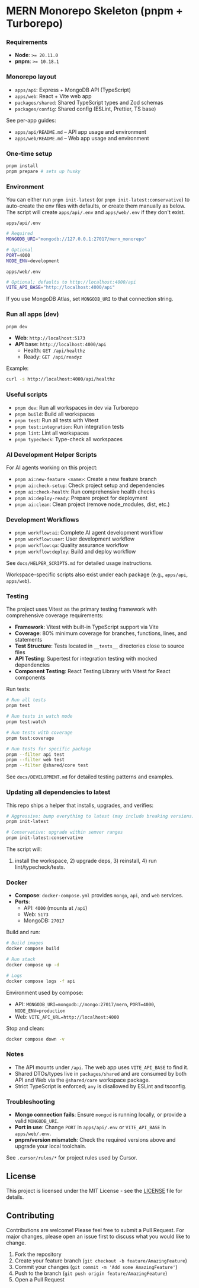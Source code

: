 # MERN Monorepo Skeleton (pnpm + Turborepo)

### Requirements

- **Node**: `>= 20.11.0`
- **pnpm**: `>= 10.18.1`

### Monorepo layout

- `apps/api`: Express + MongoDB API (TypeScript)
- `apps/web`: React + Vite web app
- `packages/shared`: Shared TypeScript types and Zod schemas
- `packages/config`: Shared config (ESLint, Prettier, TS base)

See per-app guides:

- `apps/api/README.md` – API app usage and environment
- `apps/web/README.md` – Web app usage and environment

### One‑time setup

```bash
pnpm install
pnpm prepare # sets up husky
```

### Environment

You can either run `pnpm init-latest` (or `pnpm init-latest:conservative`) to auto-create the env files with defaults, or create them manually as below. The script will create `apps/api/.env` and `apps/web/.env` if they don't exist.

`apps/api/.env`

```bash
# Required
MONGODB_URI="mongodb://127.0.0.1:27017/mern_monorepo"

# Optional
PORT=4000
NODE_ENV=development
```

`apps/web/.env`

```bash
# Optional; defaults to http://localhost:4000/api
VITE_API_BASE="http://localhost:4000/api"
```

If you use MongoDB Atlas, set `MONGODB_URI` to that connection string.

### Run all apps (dev)

```bash
pnpm dev
```

- **Web**: `http://localhost:5173`
- **API** base: `http://localhost:4000/api`
  - Health: `GET /api/healthz`
  - Ready: `GET /api/readyz`

Example:

```bash
curl -s http://localhost:4000/api/healthz
```

### Useful scripts

- `pnpm dev`: Run all workspaces in dev via Turborepo
- `pnpm build`: Build all workspaces
- `pnpm test`: Run all tests with Vitest
- `pnpm test:integration`: Run integration tests
- `pnpm lint`: Lint all workspaces
- `pnpm typecheck`: Type-check all workspaces

### AI Development Helper Scripts

For AI agents working on this project:

- `pnpm ai:new-feature <name>`: Create a new feature branch
- `pnpm ai:check-setup`: Check project setup and dependencies
- `pnpm ai:check-health`: Run comprehensive health checks
- `pnpm ai:deploy-ready`: Prepare project for deployment
- `pnpm ai:clean`: Clean project (remove node_modules, dist, etc.)

### Development Workflows

- `pnpm workflow:ai`: Complete AI agent development workflow
- `pnpm workflow:user`: User development workflow
- `pnpm workflow:qa`: Quality assurance workflow
- `pnpm workflow:deploy`: Build and deploy workflow

See `docs/HELPER_SCRIPTS.md` for detailed usage instructions.

Workspace-specific scripts also exist under each package (e.g., `apps/api`, `apps/web`).

### Testing

The project uses Vitest as the primary testing framework with comprehensive coverage requirements:

- **Framework**: Vitest with built-in TypeScript support via Vite
- **Coverage**: 80% minimum coverage for branches, functions, lines, and statements
- **Test Structure**: Tests located in `__tests__` directories close to source files
- **API Testing**: Supertest for integration testing with mocked dependencies
- **Component Testing**: React Testing Library with Vitest for React components

Run tests:

```bash
# Run all tests
pnpm test

# Run tests in watch mode
pnpm test:watch

# Run tests with coverage
pnpm test:coverage

# Run tests for specific package
pnpm --filter api test
pnpm --filter web test
pnpm --filter @shared/core test
```

See `docs/DEVELOPMENT.md` for detailed testing patterns and examples.

### Updating all dependencies to latest

This repo ships a helper that installs, upgrades, and verifies:

```bash
# Aggressive: bump everything to latest (may include breaking versions)
pnpm init-latest

# Conservative: upgrade within semver ranges
pnpm init-latest:conservative
```

The script will:

1. install the workspace, 2) upgrade deps, 3) reinstall, 4) run lint/typecheck/tests.

### Docker

- **Compose**: `docker-compose.yml` provides `mongo`, `api`, and `web` services.
- **Ports**:
  - API: `4000` (mounts at `/api`)
  - Web: `5173`
  - MongoDB: `27017`

Build and run:

```bash
# Build images
docker compose build

# Run stack
docker compose up -d

# Logs
docker compose logs -f api
```

Environment used by compose:

- API: `MONGODB_URI=mongodb://mongo:27017/mern`, `PORT=4000`, `NODE_ENV=production`
- Web: `VITE_API_URL=http://localhost:4000`

Stop and clean:

```bash
docker compose down -v
```

### Notes

- The API mounts under `/api`. The web app uses `VITE_API_BASE` to find it.
- Shared DTOs/types live in `packages/shared` and are consumed by both API and Web via the `@shared/core` workspace package.
- Strict TypeScript is enforced; `any` is disallowed by ESLint and tsconfig.

### Troubleshooting

- **Mongo connection fails**: Ensure `mongod` is running locally, or provide a valid `MONGODB_URI`.
- **Port in use**: Change `PORT` in `apps/api/.env` or `VITE_API_BASE` in `apps/web/.env`.
- **pnpm/version mismatch**: Check the required versions above and upgrade your local toolchain.

See `.cursor/rules/*` for project rules used by Cursor.

## License

This project is licensed under the MIT License - see the [LICENSE](LICENSE) file for details.

## Contributing

Contributions are welcome! Please feel free to submit a Pull Request. For major changes, please open an issue first to discuss what you would like to change.

1. Fork the repository
2. Create your feature branch (`git checkout -b feature/AmazingFeature`)
3. Commit your changes (`git commit -m 'Add some AmazingFeature'`)
4. Push to the branch (`git push origin feature/AmazingFeature`)
5. Open a Pull Request
